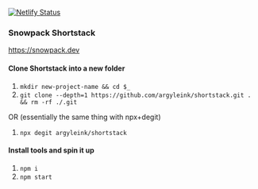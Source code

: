 [![Netlify Status](https://api.netlify.com/api/v1/badges/59a03ed4-bf70-4441-b65c-200bcd61c013/deploy-status)](https://app.netlify.com/sites/shortstax/deploys)

### Snowpack Shortstack
https://snowpack.dev

#### Clone Shortstack into a new folder
1. `mkdir new-project-name && cd $_`
1. `git clone --depth=1 https://github.com/argyleink/shortstack.git . && rm -rf ./.git`

OR (essentially the same thing with npx+degit)

1. `npx degit argyleink/shortstack`

#### Install tools and spin it up
1. `npm i`
1. `npm start`
